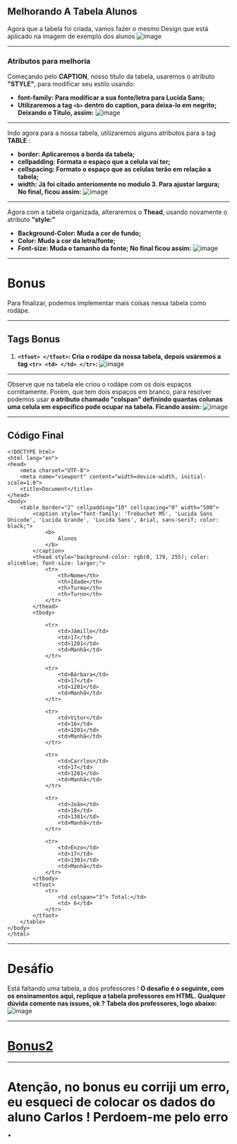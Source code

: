 ## Melhorando A Tabela Alunos
Agora que a tabela foi criada, vamos fazer o mesmo Design que está aplicado na imagem de exemplo dos alunos
![image](https://github.com/Karlos-Eduardo-Mrqs/Construcao-Html-Css-Javascript/assets/172524894/8f046efe-e8cc-42b9-9032-940e9a0fccc6)
***
### Atributos para melhoria 
Começando pelo **CAPTION**, nosso título da tabela, usaremos o atributo **"STYLE"**, para modificar seu estilo usando:
- **font-family: Para modificar a sua fonte/letra para Lucida Sans;**
- **Utilizaremos a tag ``<b>`` dentro do caption, para deixa-lo em negrito; Deixando o Titulo, assim:**
![image](https://github.com/Karlos-Eduardo-Mrqs/Construcao-Html-Css-Javascript/assets/172524894/f67d1852-6130-41d8-be63-c52d7f79e61c)
***
Indo agora para a nossa tabela, utilizaremos alguns atributos para a tag **TABLE** :
- **border: Aplicaremos a borda da tabela;**
- **cellpadding: Formata o espaço que a celula vai ter;**
- **cellspacing: Formato o espaço que as celulas terão em relação a tabela;**
- **width: Já foi citado anteriomente no modulo 3. Para ajustar largura; No final, ficou assim:**
![image](https://github.com/Karlos-Eduardo-Mrqs/Construcao-Html-Css-Javascript/assets/172524894/03ac2e50-d099-4341-9ff2-2a66a748da77)
***
Agora com a tabela organizada, alteraremos o **Thead**, usando novamente o atributo **"style:"**
- **Background-Color: Muda a cor de fundo;**
- **Color: Muda a cor da letra/fonte;**
- **Font-size: Muda o tamanho da fonte; No final ficou assim:**
![image](https://github.com/Karlos-Eduardo-Mrqs/Construcao-Html-Css-Javascript/assets/172524894/569811a2-9fcb-4cfc-9271-2a48b49426be)
*** 
# Bonus 
Para finalizar, podemos implementar mais coisas nessa tabela como rodápe.
***
## Tags Bonus 
1. **`` <tfoot> </tfoot> ``: Cria o rodápe da nossa tabela, depois usáremos a tag ``<tr> <td> </td> </tr>``:**
![image](https://github.com/Karlos-Eduardo-Mrqs/Construcao-Html-Css-Javascript/assets/172524894/2d3f2699-18d5-4228-9812-b4684e113dd0)
***
Observe que na tabela ele criou o rodápe com os dois espaços corretamente. Porém, que tem dois espaços em branco, para resolver podemos usar **o atributo chamado 
"colspan" definindo quantas colunas uma celula em específico pode ocupar na tabela. Ficando assim:**
![image](https://github.com/Karlos-Eduardo-Mrqs/Construcao-Html-Css-Javascript/assets/172524894/93c426ca-1247-440d-8c2f-228e4dd3c7ca)
***
## Código Final
```
<!DOCTYPE html>
<html lang="en">
<head>
    <meta charset="UTF-8">
    <meta name="viewport" content="width=device-width, initial-scale=1.0">
    <title>Document</title>
</head>
<body>
    <table border="2" cellpadding="10" cellspacing="0" width="500">
        <caption style="font-family: 'Trebuchet MS', 'Lucida Sans Unicode', 'Lucida Grande', 'Lucida Sans', Arial, sans-serif; color: black;"> 
            <b>
                Alunos    
            </b>
        </caption>
        <thead style="background-color: rgb(0, 179, 255); color: aliceblue; font-size: larger;">
            <tr>
                <th>Nome</th>
                <th>Idade</th>
                <th>Turma</th>
                <th>Turno</th>
            </tr>
        </thead>
        <tbody>
            
            <tr>
                <td>Jámille</td>
                <td>17</td>
                <td>1201</td>
                <td>Manhã</td>
            </tr>
            
            <tr>
                <td>Bárbara</td>
                <td>17</td>
                <td>1201</td>
                <td>Manhã</td>
            </tr>
            
            <tr>
                <td>Vitor</td>
                <td>16</td>
                <td>1201</td>
                <td>Manhã</td>
            </tr>
            
            <tr>
                <td>Carrlos</td>
                <td>17</td>
                <td>1201</td>
                <td>Manhã</td>
            </tr>

            <tr>
                <td>João</td>
                <td>18</td>
                <td>1301</td>
                <td>Manhã</td>
            </tr>
            
            <tr>
                <td>Enzo</td>
                <td>17</td>
                <td>1301</td>
                <td>Manhã</td>
            </tr>
        </tbody>
        <tfoot>
            <tr>
                <td colspan="3"> Total:</td>
                <td> 6</td>
            </tr>
        </tfoot>
    </table>
</body>
</html>
```
***
# Desáfio 
Está faltando uma tabela, a dos professores ! **O desafio é o seguinte, com os ensinamentos aqui, replique a tabela professores em HTML. Qualquer dúvida comente nas issues, ok ? Tabela dos professores, logo abaixo:**
![image](https://github.com/Karlos-Eduardo-Mrqs/Construcao-Html-Css-Javascript/assets/172524894/82aabe57-181d-4af8-9da4-0b88f76d3b07)
***
# [Bonus2](https://www.homehost.com.br/blog/criar-sites/tabela-html/)
***
# Atenção, no bonus eu corriji um erro, eu esqueci de colocar os dados do aluno Carlos ! Perdoem-me pelo erro .
